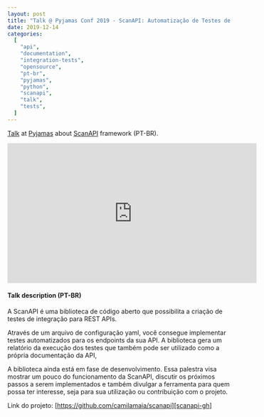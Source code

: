 ```yaml
---
layout: post
title: "Talk @ Pyjamas Conf 2019 - ScanAPI: Automatização de Testes de Integração para a sua API"
date: 2019-12-14
categories:
  [
    "api",
    "documentation",
    "integration-tests",
    "opensource",
    "pt-br",
    "pyjamas",
    "python",
    "scanapi",
    "talk",
    "tests",
  ]
---
```


[Talk][youtube-video] at [Pyjamas][pyjamas] about [ScanAPI][scanapi] framework (PT-BR).

<iframe width="560" height="315" src="https://www.youtube.com/embed/aZ2Ry5znaDs" title="YouTube video player" frameborder="0" allow="accelerometer; autoplay; clipboard-write; encrypted-media; gyroscope; picture-in-picture" allowfullscreen></iframe>

<br>

#### Talk description (PT-BR)

A ScanAPI é uma biblioteca de código aberto que possibilita a criação de testes de integração para
REST APIs.

Através de um arquivo de configuração yaml, você consegue implementar testes automatizados para os
endpoints da sua API. A biblioteca gera um relatório da execução dos testes que também pode ser
utilizado como a própria documentação da API,

A biblioteca ainda está em fase de desenvolvimento. Essa palestra visa mostrar um pouco do
funcionamento da ScanAPI, discutir os próximos passos a serem implementados e também divulgar a
ferramenta para quem possa ter interesse, seja para sua utilização ou contribuição com o projeto.

Link do projeto: [https://github.com/camilamaia/scanapi][scanapi-gh]

[youtube-video]: https://youtu.be/aZ2Ry5znaDs
[pyjamas]: https://pyjamas.live
[scanapi]: https://scanapi.dev
[scanapi-gh]: https://github.com/camilamaia/scanapi
